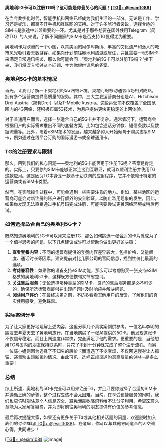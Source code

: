 **奥地利5G卡可以注册TG吗？这可能是你最关心的问题！[[TG💪+ @esim1088](https://t.me/s/esim1088)]**

在当今数字化时代，智能手机和网络已经成为我们生活的一部分。无论是工作、学习还是娱乐，都离不开手机和互联网的支持。对于许多旅行者来说，选择合适的SIM卡是旅途中非常重要的一环。尤其是对于那些想要在国外使用Telegram（简称TG）的人来说，了解不同国家的SIM卡是否支持TG显得尤为重要。

奥地利作为欧洲的一个小国，以其美丽的阿尔卑斯山、丰富的文化遗产和迷人的城市风光吸引着无数游客。如果你计划前往奥地利旅游或居住，并且需要一张SIM卡来满足日常通讯需求，那么你可能会问：“奥地利的5G卡可以注册TG吗？”接下来，我们将深入探讨这个问题，并为你提供详尽的答案。

### 奥地利5G卡的基本情况

首先，让我们了解一下奥地利的5G网络环境。奥地利的移动通信市场相对成熟，拥有多个运营商提供高质量的服务。其中，三大主要运营商分别是A1、Hutchison Drei Austria（简称Drei）以及T-Mobile Austria。这些运营商不仅覆盖了全国范围内的4G网络，还积极布局5G技术，为用户提供更快更稳定的上网体验。

对于普通用户而言，选择一张适合自己的5G卡并不复杂。通常情况下，运营商会根据用户的实际需求推出不同的套餐方案，比如包含通话分钟数、短信条数以及数据流量等。此外，随着eSIM技术的发展，越来越多的人开始倾向于购买虚拟SIM卡，例如通过在线平台订购的国际漫游卡或全球通用卡。

### TG的注册要求与限制

那么，回到我们的核心问题——奥地利的5G卡能否用于注册TG呢？答案是肯定的。实际上，只要你的SIM卡能够正常连接到互联网，就可以顺利注册并使用TG这款应用。这是因为TG本身是一款基于互联网的应用程序，它并不依赖于特定的运营商或者SIM卡类型。

然而，在实际操作过程中，可能会遇到一些需要注意的地方。例如，某些地区的运营商可能会对新注册的账户进行额外的安全验证，以防止滥用现象的发生。因此，如果你发现无法直接通过手机号码完成注册，可能需要尝试更换网络环境或稍后再试。

### 如何选择适合自己的奥地利5G卡？

既然知道奥地利的5G卡可以用来注册TG，那么如何挑选一张合适的卡片就成为了一个值得思考的问题。以下几点建议或许可以帮助你做出更好的决策：

1. **查看套餐内容**：不同的运营商提供的套餐内容差异较大，包括价格、流量额度、通话时长等因素。建议提前对比几家公司的官网信息，找到性价比最高的选项。
2. **考虑兼容性**：如果你的设备支持eSIM功能，那么可以考虑购买一张支持eSIM格式的奥地利5G卡，这样既方便携带又节省空间。
3. **关注售后服务**：无论选择哪种类型的SIM卡，良好的售后服务都是必不可少的。确保所选运营商能够在出现问题时及时响应并解决问题。
4. **阅读用户评价**：在最终决定之前，不妨多看看其他用户的反馈，了解他们的真实使用感受，避免踩雷。

### 实际案例分享

为了让大家更好地理解上述内容，这里分享几个真实案例供参考。一位名叫李明的朋友去年夏天去了奥地利旅行，在当地购买了一张A1提供的5G卡。他发现这张卡不仅信号稳定，而且上网速度非常快，完全满足了他的需求。更重要的是，当他想用TG与国内的朋友保持联系时，只花了不到十分钟就完成了整个注册流程。而另一位陈小姐则因为选择了不知名的廉价卡而遭遇了不少麻烦，不仅网速慢得让人抓狂，还频繁出现断线的情况。由此可见，选择正规渠道购买高质量的SIM卡是多么重要！

### 总结

综上所述，奥地利的5G卡完全可以用来注册TG，并且只要你选择了合适的SIM卡并遵循正确的步骤，整个过程应该不会太困难。当然，在享受便捷服务的同时，我们也应该时刻注意个人信息安全，避免泄露敏感资料给不法分子利用。希望这篇文章能为大家解答疑惑，并为即将前往奥地利的朋友提供有价值的参考信息。

最后再次提醒大家，如果还有更多关于TG或其他相关话题的问题，欢迎随时加入我们的讨论群组[[TG💪+ @esim1088](https://t.me/s/esim1088)]。在这里，你可以与其他志同道合的人交流心得，共同进步！

[[TG💪+ @esim1088](https://t.me/s/esim1088) ![Image](https://i.postimg.cc/4NQfJmqS/Snipaste-2025-05-13-00-14-12.png)]